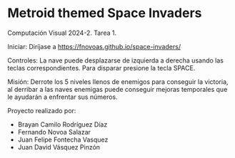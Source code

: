 # Metroid themed Space Invaders 
Computación Visual 2024-2. Tarea 1.

Iniciar:
Diríjase a https://fnovoas.github.io/space-invaders/

Controles: La nave puede desplazarse de izquierda a derecha usando las teclas correspondientes. Para disparar presione la tecla SPACE.

Misión: Derrote los 5 niveles llenos de enemigos para conseguir la victoria, al derribar a las naves enemigas puede conseguir mejoras temporales que le ayudarán a enfrentar sus números.

Proyecto realizado por: 
* Brayan Camilo Rodríguez Díaz 
* Fernando Novoa Salazar 
* Juan Felipe Fontecha Vasquez 
* Juan David Vásquez Pinzón

